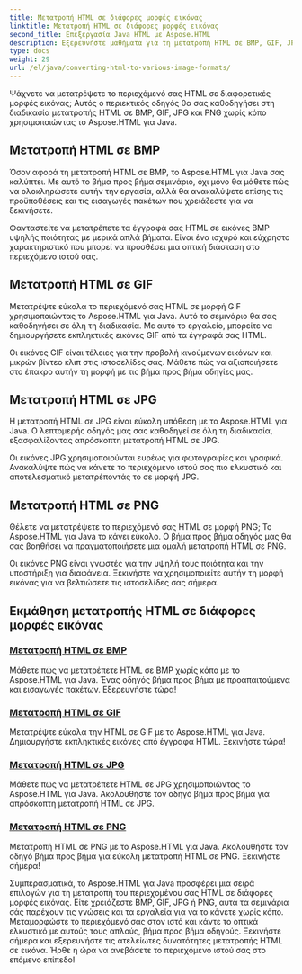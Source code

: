 ```yaml
---
title: Μετατροπή HTML σε διάφορες μορφές εικόνας
linktitle: Μετατροπή HTML σε διάφορες μορφές εικόνας
second_title: Επεξεργασία Java HTML με Aspose.HTML
description: Εξερευνήστε μαθήματα για τη μετατροπή HTML σε BMP, GIF, JPG και PNG χωρίς κόπο με το Aspose.HTML για Java. Δημιουργήστε εκπληκτικές εικόνες από έγγραφα HTML.
type: docs
weight: 29
url: /el/java/converting-html-to-various-image-formats/
---
```


Ψάχνετε να μετατρέψετε το περιεχόμενό σας HTML σε διαφορετικές μορφές εικόνας; Αυτός ο περιεκτικός οδηγός θα σας καθοδηγήσει στη διαδικασία μετατροπής HTML σε BMP, GIF, JPG και PNG χωρίς κόπο χρησιμοποιώντας το Aspose.HTML για Java. 

## Μετατροπή HTML σε BMP

Όσον αφορά τη μετατροπή HTML σε BMP, το Aspose.HTML για Java σας καλύπτει. Με αυτό το βήμα προς βήμα σεμινάριο, όχι μόνο θα μάθετε πώς να ολοκληρώσετε αυτήν την εργασία, αλλά θα ανακαλύψετε επίσης τις προϋποθέσεις και τις εισαγωγές πακέτων που χρειάζεστε για να ξεκινήσετε.

Φανταστείτε να μετατρέπετε τα έγγραφά σας HTML σε εικόνες BMP υψηλής ποιότητας με μερικά απλά βήματα. Είναι ένα ισχυρό και εύχρηστο χαρακτηριστικό που μπορεί να προσθέσει μια οπτική διάσταση στο περιεχόμενο ιστού σας.

## Μετατροπή HTML σε GIF

Μετατρέψτε εύκολα το περιεχόμενό σας HTML σε μορφή GIF χρησιμοποιώντας το Aspose.HTML για Java. Αυτό το σεμινάριο θα σας καθοδηγήσει σε όλη τη διαδικασία. Με αυτό το εργαλείο, μπορείτε να δημιουργήσετε εκπληκτικές εικόνες GIF από τα έγγραφά σας HTML.

Οι εικόνες GIF είναι τέλειες για την προβολή κινούμενων εικόνων και μικρών βίντεο κλιπ στις ιστοσελίδες σας. Μάθετε πώς να αξιοποιήσετε στο έπακρο αυτήν τη μορφή με τις βήμα προς βήμα οδηγίες μας.

## Μετατροπή HTML σε JPG

Η μετατροπή HTML σε JPG είναι εύκολη υπόθεση με το Aspose.HTML για Java. Ο λεπτομερής οδηγός μας σας καθοδηγεί σε όλη τη διαδικασία, εξασφαλίζοντας απρόσκοπτη μετατροπή HTML σε JPG.

Οι εικόνες JPG χρησιμοποιούνται ευρέως για φωτογραφίες και γραφικά. Ανακαλύψτε πώς να κάνετε το περιεχόμενο ιστού σας πιο ελκυστικό και αποτελεσματικό μετατρέποντάς το σε μορφή JPG.

## Μετατροπή HTML σε PNG

Θέλετε να μετατρέψετε το περιεχόμενό σας HTML σε μορφή PNG; Το Aspose.HTML για Java το κάνει εύκολο. Ο βήμα προς βήμα οδηγός μας θα σας βοηθήσει να πραγματοποιήσετε μια ομαλή μετατροπή HTML σε PNG.

Οι εικόνες PNG είναι γνωστές για την υψηλή τους ποιότητα και την υποστήριξη για διαφάνεια. Ξεκινήστε να χρησιμοποιείτε αυτήν τη μορφή εικόνας για να βελτιώσετε τις ιστοσελίδες σας σήμερα.

## Εκμάθηση μετατροπής HTML σε διάφορες μορφές εικόνας
### [Μετατροπή HTML σε BMP](./convert-html-to-bmp/)
Μάθετε πώς να μετατρέπετε HTML σε BMP χωρίς κόπο με το Aspose.HTML για Java. Ένας οδηγός βήμα προς βήμα με προαπαιτούμενα και εισαγωγές πακέτων. Εξερευνήστε τώρα!
### [Μετατροπή HTML σε GIF](./convert-html-to-gif/)
Μετατρέψτε εύκολα την HTML σε GIF με το Aspose.HTML για Java. Δημιουργήστε εκπληκτικές εικόνες από έγγραφα HTML. Ξεκινήστε τώρα!
### [Μετατροπή HTML σε JPG](./convert-html-to-jpg/)
Μάθετε πώς να μετατρέπετε HTML σε JPG χρησιμοποιώντας το Aspose.HTML για Java. Ακολουθήστε τον οδηγό βήμα προς βήμα για απρόσκοπτη μετατροπή HTML σε JPG.
### [Μετατροπή HTML σε PNG](./convert-html-to-png/)
Μετατροπή HTML σε PNG με το Aspose.HTML για Java. Ακολουθήστε τον οδηγό βήμα προς βήμα για εύκολη μετατροπή HTML σε PNG. Ξεκινήστε σήμερα!

Συμπερασματικά, το Aspose.HTML για Java προσφέρει μια σειρά επιλογών για τη μετατροπή του περιεχομένου σας HTML σε διάφορες μορφές εικόνας. Είτε χρειάζεστε BMP, GIF, JPG ή PNG, αυτά τα σεμινάρια σάς παρέχουν τις γνώσεις και τα εργαλεία για να το κάνετε χωρίς κόπο. Μεταμορφώστε το περιεχόμενό σας στον ιστό και κάντε το οπτικά ελκυστικό με αυτούς τους απλούς, βήμα προς βήμα οδηγούς. Ξεκινήστε σήμερα και εξερευνήστε τις ατελείωτες δυνατότητες μετατροπής HTML σε εικόνα. Ήρθε η ώρα να ανεβάσετε το περιεχόμενο ιστού σας στο επόμενο επίπεδο!